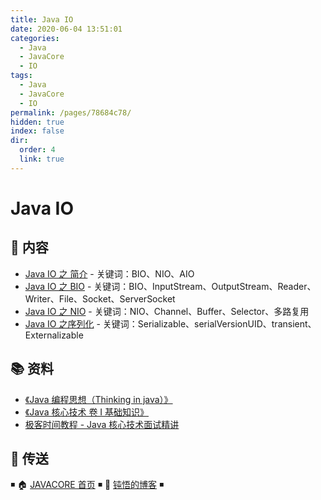 ```yaml
---
title: Java IO
date: 2020-06-04 13:51:01
categories:
  - Java
  - JavaCore
  - IO
tags:
  - Java
  - JavaCore
  - IO
permalink: /pages/78684c78/
hidden: true
index: false
dir:
  order: 4
  link: true
---
```


# Java IO

## 📖 内容

- [Java IO 之 简介](Java_IO_简介.md) - 关键词：BIO、NIO、AIO
- [Java IO 之 BIO](Java_IO_BIO.md) - 关键词：BIO、InputStream、OutputStream、Reader、Writer、File、Socket、ServerSocket
- [Java IO 之 NIO](Java_IO_NIO.md) - 关键词：NIO、Channel、Buffer、Selector、多路复用
- [Java IO 之序列化](Java_IO_序列化.md) - 关键词：Serializable、serialVersionUID、transient、Externalizable

## 📚 资料

- [《Java 编程思想（Thinking in java）》](https://book.douban.com/subject/2130190/)
- [《Java 核心技术 卷 I 基础知识》](https://book.douban.com/subject/26880667/)
- [极客时间教程 - Java 核心技术面试精讲](https://time.geekbang.org/column/intro/82)

## 🚪 传送

◾ 🏠 [JAVACORE 首页](https://github.com/dunwu/javacore/) ◾ 🎯 [钝悟的博客](https://dunwu.github.io/waterdrop/) ◾